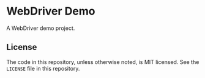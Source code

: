 # WebDriver Demo

A WebDriver demo project.

## License

The code in this repository, unless otherwise noted, is MIT licensed. See the `LICENSE` file in this repository.
